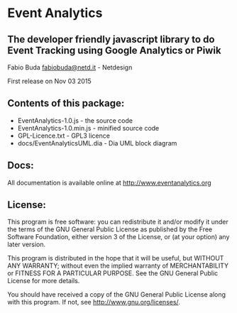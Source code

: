 # Event Analytics
## The developer friendly javascript library to do Event Tracking using Google Analytics or Piwik

Fabio Buda fabiobuda@netd.it - Netdesign

First release on Nov 03 2015

## Contents of this package:

* EventAnalytics-1.0.js - the source code
* EventAnalytics-1.0.min.js - minified source code
* GPL-Licence.txt - GPL3 licence
* docs/EventAnalyticsUML.dia - Dia UML block diagram

## Docs:

All documentation is available online at http://www.eventanalytics.org

## License:

This program is free software: you can redistribute it and/or modify
it under the terms of the GNU General Public License as published by
the Free Software Foundation, either version 3 of the License, or
(at your option) any later version.

This program is distributed in the hope that it will be useful,
but WITHOUT ANY WARRANTY; without even the implied warranty of
MERCHANTABILITY or FITNESS FOR A PARTICULAR PURPOSE.  See the
GNU General Public License for more details.

You should have received a copy of the GNU General Public License
along with this program.  If not, see <http://www.gnu.org/licenses/>.
